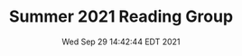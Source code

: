---
title: "Summer 2021 Reading Group"
date: Wed Sep 29 14:42:44 EDT 2021
description: "The Summer 2021 Reading Group."
anchor: "summer2021"
weight: 31
draft: true
---